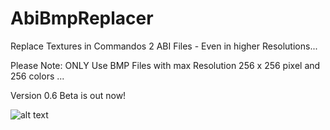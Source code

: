 # AbiBmpReplacer
Replace Textures in Commandos 2 ABI Files - Even in higher Resolutions...

Please Note: ONLY Use BMP Files with max Resolution 256 x 256 pixel and 256 colors ...


Version 0.6 Beta is out now!


![alt text](https://burncycle.de/share/Replacer06.png)
